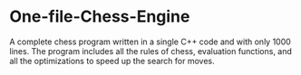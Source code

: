 # One-file-Chess-Engine
A complete chess program written in a single C++ code and with only 1000 lines. The program includes all the rules of chess, evaluation functions, and all the optimizations to speed up the search for moves.
